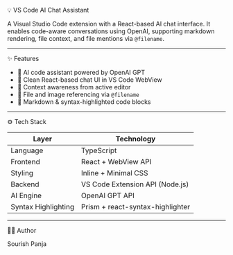 💡 VS Code AI Chat Assistant

A Visual Studio Code extension with a React-based AI chat interface. It enables code-aware conversations using OpenAI, supporting markdown rendering, file context, and file mentions via `@filename`.

---

✨ Features

- 🧠 AI code assistant powered by OpenAI GPT
- 💬 Clean React-based chat UI in VS Code WebView
- 📄 Context awareness from active editor
- 📎 File and image referencing via `@filename`
- 🧾 Markdown & syntax-highlighted code blocks

---

 ⚙️ Tech Stack

| Layer       | Technology                  |
|-------------|------------------------------|
| Language    | TypeScript                   |
| Frontend    | React + WebView API          |
| Styling     | Inline + Minimal CSS         |
| Backend     | VS Code Extension API (Node.js) |
| AI Engine   | OpenAI GPT API               |
| Syntax Highlighting | Prism + react-syntax-highlighter |

---
🧑‍💻 Author

Sourish Panja

